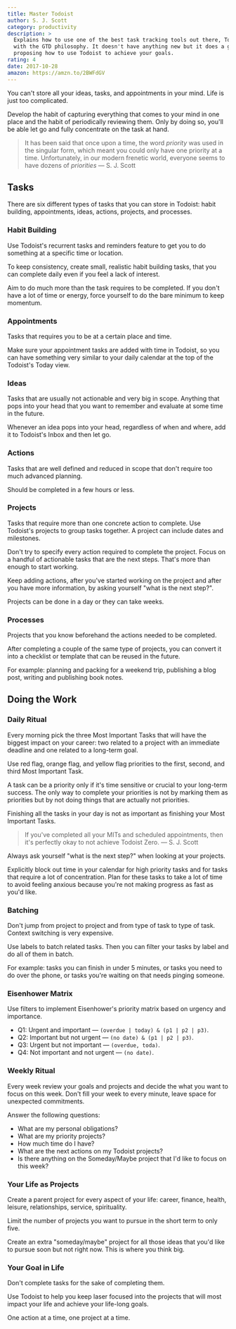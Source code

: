 ```yaml
---
title: Master Todoist
author: S. J. Scott
category: productivity
description: >
  Explains how to use one of the best task tracking tools out there, Todoist,
  with the GTD philosophy. It doesn't have anything new but it does a good job
  proposing how to use Todoist to achieve your goals.
rating: 4
date: 2017-10-28
amazon: https://amzn.to/2BWFdGV
---
```


You can't store all your ideas, tasks, and appointments in your mind. Life is
just too complicated.

Develop the habit of capturing everything that comes to your mind in one place
and the habit of periodically reviewing them. Only by doing so, you'll be able
let go and fully concentrate on the task at hand.

> It has been said that once upon a time, the word *priority* was used in the
> singular form, which meant you could only have one priority at a time.
> Unfortunately, in our modern frenetic world, everyone seems to have dozens of
> *priorities* — S. J. Scott

## Tasks

There are six different types of tasks that you can store in Todoist: habit
building, appointments, ideas, actions, projects, and processes.

### Habit Building

Use Todoist's recurrent tasks and reminders feature to get you to do something at
a specific time or location.

To keep consistency, create small, realistic habit building tasks, that you can
complete daily even if you feel a lack of interest.

Aim to do much more than the task requires to be completed. If you don't have a
lot of time or energy, force yourself to do the bare minimum to keep momentum.

### Appointments

Tasks that requires you to be at a certain place and time.

Make sure your appointment tasks are added with time in Todoist, so you can have
something very similar to your daily calendar at the top of the Todoist's Today
view.

### Ideas

Tasks that are usually not actionable and very big in scope. Anything that pops
into your head that you want to remember and evaluate at some time in the
future.

Whenever an idea pops into your head, regardless of when and where, add it to
Todoist's Inbox and then let go.

### Actions

Tasks that are well defined and reduced in scope that don't require too much
advanced planning.

Should be completed in a few hours or less.

### Projects

Tasks that require more than one concrete action to complete. Use Todoist's
projects to group tasks together. A project can include dates and milestones.

Don't try to specify every action required to complete the project. Focus on a
handful of actionable tasks that are the next steps. That's more than enough to
start working.

Keep adding actions, after you've started working on the project and after you
have more information, by asking yourself "what is the next step?".

Projects can be done in a day or they can take weeks.

### Processes

Projects that you know beforehand the actions needed to be completed.

After completing a couple of the same type of projects, you can convert it into
a checklist or template that can be reused in the future.

For example: planning and packing for a weekend trip, publishing a blog post,
writing and publishing book notes.

## Doing the Work

### Daily Ritual

Every morning pick the three Most Important Tasks that will have the biggest
impact on your career: two related to a project with an immediate deadline and
one related to a long-term goal.

Use red flag, orange flag, and yellow flag priorities to the first, second, and
third Most Important Task.

A task can be a priority only if it's time sensitive or crucial to your
long-term success. The only way to complete your priorities is not by marking
them as priorities but by not doing things that are actually not priorities.

Finishing all the tasks in your day is not as important as finishing your Most
Important Tasks.

> If you've completed all your MITs and scheduled appointments, then it's
> perfectly okay to not achieve Todoist Zero. — S. J. Scott

Always ask yourself "what is the next step?" when looking at your projects.

Explicitly block out time in your calendar for high priority tasks and for tasks
that require a lot of concentration. Plan for these tasks to take a lot of time
to avoid feeling anxious because you're not making progress as fast as you'd
like.

### Batching

Don't jump from project to project and from type of task to type of task.
Context switching is very expensive.

Use labels to batch related tasks. Then you can filter your tasks by label and
do all of them in batch.

For example: tasks you can finish in under 5 minutes, or tasks you need to do
over the phone, or tasks you're waiting on that needs pinging someone.

### Eisenhower Matrix

Use filters to implement Eisenhower's priority matrix based on urgency and
importance.

* Q1: Urgent and important — `(overdue | today) & (p1 | p2 | p3)`.
* Q2: Important but not urgent — `(no date) & (p1 | p2 | p3)`.
* Q3: Urgent but not important — `(overdue, toda)`.
* Q4: Not important and not urgent — `(no date)`.

### Weekly Ritual

Every week review your goals and projects and decide the what you want to focus
on this week. Don't fill your week to every minute, leave space for unexpected
commitments.

Answer the following questions:

* What are my personal obligations?
* What are my priority projects?
* How much time do I have?
* What are the next actions on my Todoist projects?
* Is there anything on the Someday/Maybe project that I'd like to focus on this
  week?

### Your Life as Projects

Create a parent project for every aspect of your life: career, finance, health,
leisure, relationships, service, spirituality.

Limit the number of projects you want to pursue in the short term to only five.

Create an extra "someday/maybe" project for all those ideas that you'd like to
pursue soon but not right now. This is where you think big.

### Your Goal in Life

Don't complete tasks for the sake of completing them.

Use Todoist to help you keep laser focused into the projects that will most
impact your life and achieve your life-long goals.

One action at a time, one project at a time.
